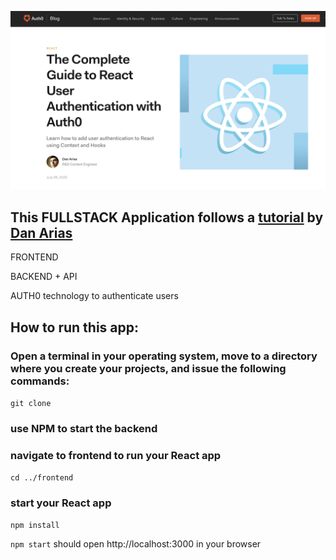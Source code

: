 ![screenshot](images/screenshot.png)




## This FULLSTACK Application follows a [tutorial](https://auth0.com/blog/complete-guide-to-react-user-authentication/#Get-the-Starter-Application)  by  [Dan Arias](https://auth0.com/blog/authors/dan-arias/)

FRONTEND 

BACKEND + API 

AUTH0 technology to authenticate users 


## How to run this app:
### Open a terminal in your operating system, move to a directory where you create your projects, and issue the following commands:

```git clone  ```



### use NPM to start the backend 


### navigate to frontend to run your React app

```cd ../frontend```

### start your React app
```npm install ```

```npm start``` should open http://localhost:3000 in your browser

